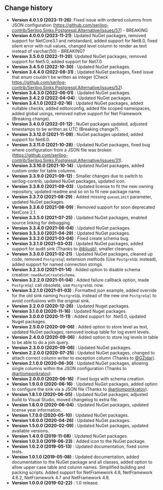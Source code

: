 Change history
--------------

* **Version 4.0.1.0 (2023-11-26)**: Fixed issue with ordered columns from JSON configuration (https://github.com/serilog-contrib/Serilog.Sinks.Postgresql.Alternative/issues/57) - BREAKING
* **Version 4.0.0.0 (2023-11-21)**: Updated NuGet packages, removed support for NetCore3.1 and netstandard, added support for Net8.0, fixed silent error with null values, changed level column to render as text instead of varchar(50) - BREAKING?
* **Version 3.5.0.0 (2022-11-20)**: Updated NuGet packages, removed support for Net5.0, added support for Net7.0.
* **Version 3.4.5.0 (2022-10-30)** : Updated NuGet packages.
* **Version 3.4.4.0 (2022-08-31)** : Updated NuGet packages, fixed issue that enum couldn't be written as integer (Check https://github.com/serilog-contrib/Serilog.Sinks.Postgresql.Alternative/issues/52).
* **Version 3.4.3.0 (2022-06-01)** : Updated NuGet packages.
* **Version 3.4.2.0 (2022-04-04)** : Updated NuGet packages.
* **Version 3.4.1.0 (2022-02-16)** : Updated NuGet packages, added nullable checks, added editorconfig, added file scoped namespaces, added global usings, removed native support for Net Framework (Breaking change).
* **Version 3.4.0.0 (2022-01-12)** : NuGet packages updated, adjusted timestamps to be written as UTC (Breaking change?).
* **Version 3.3.12.0 (2021-11-09)** : NuGet packages updated, added support for Net6.0.
* **Version 3.3.11.0 (2021-10-28)** : Updated NuGet packages, fixed bug where configuration from a JSON file was broken (https://github.com/serilog-contrib/Serilog.Sinks.Postgresql.Alternative/issues/31).
* **Version 3.3.10.0 (2021-10-14)** : Updated NuGet packages, added custom order for table columns.
* **Version 3.3.9.0 (2021-09-12)** : Smaller changes due to switch to serilog-contrib, updated NuGet packages, updated icon.
* **Version 3.3.8.0 (2021-09-03)** : Updated license to fit the new owning repository, updated readme and so on to fit new package name.
* **Version 3.3.7.0 (2021-08-29)** : Added missing `queueLimit` parameter, updated NuGet packages.
* **Version 3.3.6.0 (2021-08-09)** : Removed support for soon deprecated NetCore 2.1.
* **Version 3.3.5.0 (2021-07-25)** : Updated NuGet packages, enabled source linking for debugging.
* **Version 3.3.4.0 (2021-06-04)** : Updated NuGet packages.
* **Version 3.3.3.0 (2021-04-29)** : Updated NuGet packages.
* **Version 3.3.2.0 (2021-03-04)** : Fixed create schema bug.
* **Version 3.3.1.0 (2021-03-03)** : Updated NuGet packages, added support for audit sink (Thanks to [@bliusb](https://github.com/bliusb)), smaller cleanups.
* **Version 3.3.0.0 (2021-02-21)** : Updated NuGet packages, cleaned up code, removed `PostgreSql` extension methods (Use `PostgreSQL` instead), added support for named connection strings.
* **Version 3.2.3.0 (2021-01-14)** : Added option to disable schema creation: `needAutoCreateSchema`.
* **Version 3.2.2.0 (2021-01-04)** : Added failure callback option, made `PostgreSql` call obsolete, use `PostgreSQL` now.
* **Version 3.2.1.0 (2021-01-03)** : Formatted json example, added override for the old sink naming `PostgreSQL` instead of the new one `PostgreSql` to avoid confusions with the original sink.
* **Version 3.2.0.0 (2020-12-26)** : Updated Nuget packages.
* **Version 3.1.0.0 (2020-11-16)** : Updated Nuget packages.
* **Version 3.0.0.0 (2020-11-11)** : Added support for .Net5.0, updated Nuget packages.
* **Version 2.5.0.0 (2020-09-06)** : Added option to store level as text, updated NuGet packages, removed lookup table for log event levels.
* **Version 2.4.0.0 (2020-09-06)** : Added option to store log levels in table to be able to do a join query.
* **Version 2.3.0.0 (2020-09-06)** : Updated NuGet packages.
* **Version 2.2.0.0 (2020-07-25)** : Updated NuGet packages, changed to attach correct column writer to exception column (Thanks to [@GZidar](https://github.com/GZidar)).
* **Version 2.1.0.0 (2020-06-30)** : Updated NuGet packages, allowing single columns within the JSON configuration (Thanks to [@artiomponkratov](https://github.com/artiomponkratov)).
* **Version 2.0.0.0 (2020-06-16)** : Fixed bugs with schema creation.
* **Version 1.9.0.0 (2020-06-16)** : Updated NuGet packages, added option to configure the sink via a JSON file (Thanks to [@artiomponkratov](https://github.com/artiomponkratov)).
* **Version 1.8.1.0 (2020-06-05)** : Updated NuGet packages, adjusted build to Visual Studio, moved changelog to extra file.
* **Version 1.8.0.0 (2020-06-04)** : Updated NuGet packages, updated license year information.
* **Version 1.7.0.0 (2020-05-10)** : Updated NuGet packages.
* **Version 1.6.0.0 (2020-04-26)** : Updated NuGet packages.
* **Version 1.5.0.0 (2020-02-09)** : Updated NuGet packages, updated available versions.
* **Version 1.4.0.0 (2019-11-08)** : Updated NuGet packages.
* **Version 1.0.3.0 (2019-06-23)** : Added icon to the NuGet package.
* **Version 1.0.2.0 (2019-05-13)** : Updated documentation, fixed some tests.
* **Version 1.0.1.0 (2019-05-08)** : Updated documentation, added documentation to the NuGet package and all classes, added option to allow upper case table and column names.
Simplified building and packing scripts. Added support for NetFramework 4.6, NetFramework 4.6.2, NetFramework 4.7 and NetFramework 4.8.
* **Version 1.0.0.0 (2019-02-22)** : 1.0 release.